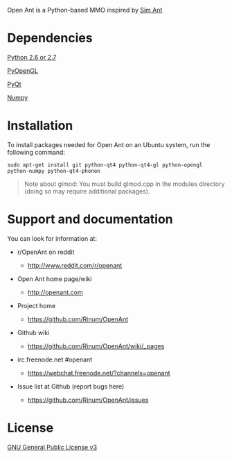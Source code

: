Open Ant is a Python-based MMO inspired by [Sim Ant][1]

# Dependencies

[Python 2.6 or 2.7][2]

[PyOpenGL][3]

[PyQt][4]

[Numpy][5]

# Installation

To install packages needed for Open Ant on an Ubuntu system, run the following command:

    sudo apt-get install git python-qt4 python-qt4-gl python-opengl python-numpy python-qt4-phonon

> Note about glmod: You must build glmod.cpp in the modules directory (doing so may require additional packages).

# Support and documentation

You can look for information at:

* r/OpenAnt on reddit
    * <http://www.reddit.com/r/openant>

* Open Ant home page/wiki
    * <http://openant.com>

* Project home
    * <https://github.com/Rinum/OpenAnt>

* Github wiki
    * <https://github.com/Rinum/OpenAnt/wiki/_pages>

* irc.freenode.net #openant
    * <https://webchat.freenode.net/?channels=openant>

* Issue list at Github (report bugs here)
    * <https://github.com/Rinum/OpenAnt/issues>

# License

[GNU General Public License v3][6]

[1]: http://en.wikipedia.org/wiki/SimAnt
[2]: http://python.org
[3]: http://pyopengl.sourceforge.net
[4]: http://www.riverbankcomputing.co.uk/software/pyqt/intro
[5]: http://numpy.scipy.org
[6]: http://www.gnu.org/copyleft/gpl.html
